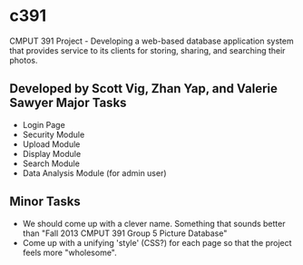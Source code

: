 c391
====

CMPUT 391 Project - Developing a web-based database application system that provides service to its clients for storing, sharing, and searching their photos.

Developed by Scott Vig, Zhan Yap, and Valerie Sawyer
Major Tasks
-----------

* Login Page
* Security Module
* Upload Module
* Display Module
* Search Module
* Data Analysis Module (for admin user)

Minor Tasks
-----------

* We should come up with a clever name.  Something that sounds better than "Fall 2013 CMPUT 391 Group 5 Picture Database"
* Come up with a unifying 'style' (CSS?) for each page so that the project feels more "wholesome".
